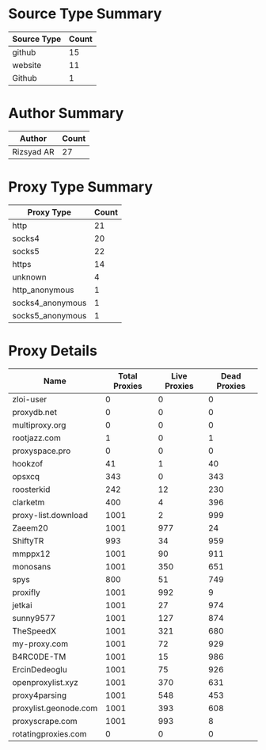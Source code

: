 # Source Type Summary

| Source Type | Count |
|-------------|-------|
| github | 15 |
| website | 11 |
| Github | 1 |


# Author Summary

| Author | Count |
|--------|-------|
| Rizsyad AR | 27 |


# Proxy Type Summary

| Proxy Type | Count |
|------------|-------|
| http | 21 |
| socks4 | 20 |
| socks5 | 22 |
| https | 14 |
| unknown | 4 |
| http_anonymous | 1 |
| socks4_anonymous | 1 |
| socks5_anonymous | 1 |


# Proxy Details

| Name | Total Proxies | Live Proxies | Dead Proxies |
|------|---------------|--------------|---------------|
| zloi-user | 0 | 0 | 0 |
| proxydb.net | 0 | 0 | 0 |
| multiproxy.org | 0 | 0 | 0 |
| rootjazz.com | 1 | 0 | 1 |
| proxyspace.pro | 0 | 0 | 0 |
| hookzof | 41 | 1 | 40 |
| opsxcq | 343 | 0 | 343 |
| roosterkid | 242 | 12 | 230 |
| clarketm | 400 | 4 | 396 |
| proxy-list.download | 1001 | 2 | 999 |
| Zaeem20 | 1001 | 977 | 24 |
| ShiftyTR | 993 | 34 | 959 |
| mmppx12 | 1001 | 90 | 911 |
| monosans | 1001 | 350 | 651 |
| spys | 800 | 51 | 749 |
| proxifly | 1001 | 992 | 9 |
| jetkai | 1001 | 27 | 974 |
| sunny9577 | 1001 | 127 | 874 |
| TheSpeedX | 1001 | 321 | 680 |
| my-proxy.com | 1001 | 72 | 929 |
| B4RC0DE-TM | 1001 | 15 | 986 |
| ErcinDedeoglu | 1001 | 75 | 926 |
| openproxylist.xyz | 1001 | 370 | 631 |
| proxy4parsing | 1001 | 548 | 453 |
| proxylist.geonode.com | 1001 | 393 | 608 |
| proxyscrape.com | 1001 | 993 | 8 |
| rotatingproxies.com | 0 | 0 | 0 |
